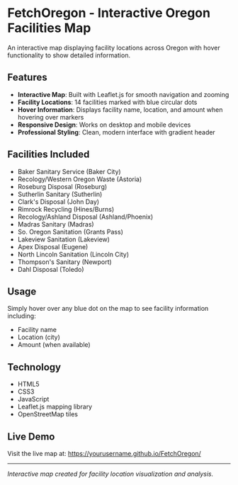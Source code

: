 # FetchOregon - Interactive Oregon Facilities Map

An interactive map displaying facility locations across Oregon with hover functionality to show detailed information.

## Features

- **Interactive Map**: Built with Leaflet.js for smooth navigation and zooming
- **Facility Locations**: 14 facilities marked with blue circular dots
- **Hover Information**: Displays facility name, location, and amount when hovering over markers
- **Responsive Design**: Works on desktop and mobile devices
- **Professional Styling**: Clean, modern interface with gradient header

## Facilities Included

- Baker Sanitary Service (Baker City)
- Recology/Western Oregon Waste (Astoria)
- Roseburg Disposal (Roseburg)
- Sutherlin Sanitary (Sutherlin)
- Clark's Disposal (John Day)
- Rimrock Recycling (Hines/Burns)
- Recology/Ashland Disposal (Ashland/Phoenix)
- Madras Sanitary (Madras)
- So. Oregon Sanitation (Grants Pass)
- Lakeview Sanitation (Lakeview)
- Apex Disposal (Eugene)
- North Lincoln Sanitation (Lincoln City)
- Thompson's Sanitary (Newport)
- Dahl Disposal (Toledo)

## Usage

Simply hover over any blue dot on the map to see facility information including:
- Facility name
- Location (city)
- Amount (when available)

## Technology

- HTML5
- CSS3
- JavaScript
- Leaflet.js mapping library
- OpenStreetMap tiles

## Live Demo

Visit the live map at: https://yourusername.github.io/FetchOregon/

---

*Interactive map created for facility location visualization and analysis.*


